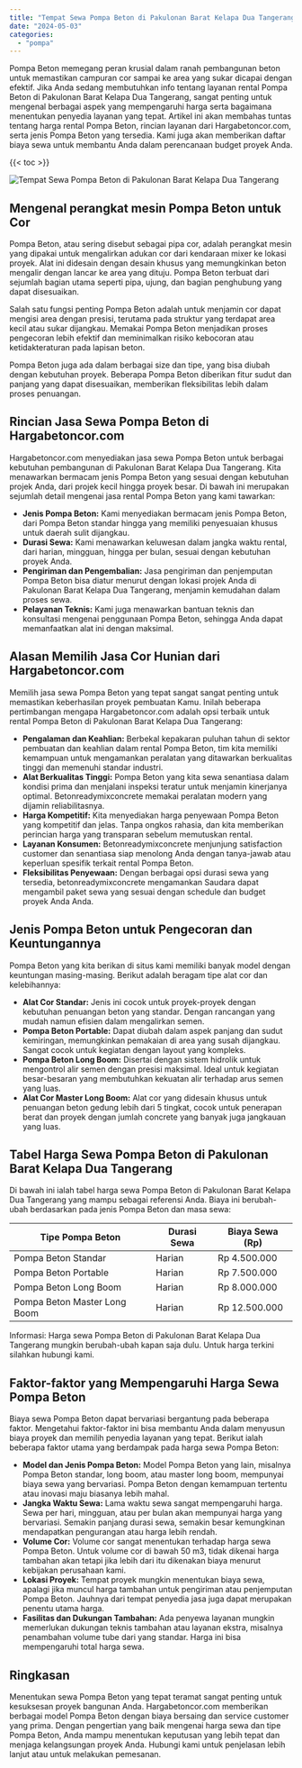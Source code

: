 ```yaml
---
title: "Tempat Sewa Pompa Beton di Pakulonan Barat Kelapa Dua Tangerang"
date: "2024-05-03"
categories: 
  - "pompa"
---
```




Pompa Beton memegang peran krusial dalam ranah pembangunan beton untuk memastikan campuran cor sampai ke area yang sukar dicapai dengan efektif. Jika Anda sedang membutuhkan info tentang layanan rental Pompa Beton di Pakulonan Barat Kelapa Dua Tangerang, sangat penting untuk mengenal berbagai aspek yang mempengaruhi harga serta bagaimana menentukan penyedia layanan yang tepat. Artikel ini akan membahas tuntas tentang harga rental Pompa Beton, rincian layanan dari Hargabetoncor.com, serta jenis Pompa Beton yang tersedia. Kami juga akan memberikan daftar biaya sewa untuk membantu Anda dalam perencanaan budget proyek Anda.

{{< toc >}}

![Tempat Sewa Pompa Beton di Pakulonan Barat Kelapa Dua Tangerang](https://hargareadymixid.github.io/pompa/concrete-pump%20(10).png)

## Mengenal perangkat mesin Pompa Beton untuk Cor

Pompa Beton, atau sering disebut sebagai pipa cor, adalah perangkat mesin yang dipakai untuk mengalirkan adukan cor dari kendaraan mixer ke lokasi proyek. Alat ini didesain dengan desain khusus yang memungkinkan beton mengalir dengan lancar ke area yang dituju. Pompa Beton terbuat dari sejumlah bagian utama seperti pipa, ujung, dan bagian penghubung yang dapat disesuaikan.

Salah satu fungsi penting Pompa Beton adalah untuk menjamin cor dapat mengisi area dengan presisi, terutama pada struktur yang terdapat area kecil atau sukar dijangkau. Memakai Pompa Beton menjadikan proses pengecoran lebih efektif dan meminimalkan risiko kebocoran atau ketidakteraturan pada lapisan beton.

Pompa Beton juga ada dalam berbagai size dan tipe, yang bisa diubah dengan kebutuhan proyek. Beberapa Pompa Beton diberikan fitur sudut dan panjang yang dapat disesuaikan, memberikan fleksibilitas lebih dalam proses penuangan.

## Rincian Jasa Sewa Pompa Beton di Hargabetoncor.com

Hargabetoncor.com menyediakan jasa sewa Pompa Beton untuk berbagai kebutuhan pembangunan di Pakulonan Barat Kelapa Dua Tangerang. Kita menawarkan bermacam jenis Pompa Beton yang sesuai dengan kebutuhan projek Anda, dari projek kecil hingga proyek besar. Di bawah ini merupakan sejumlah detail mengenai jasa rental Pompa Beton yang kami tawarkan:

- **Jenis Pompa Beton:** Kami menyediakan bermacam jenis Pompa Beton, dari Pompa Beton standar hingga yang memiliki penyesuaian khusus untuk daerah sulit dijangkau.
- **Durasi Sewa:** Kami menawarkan keluwesan dalam jangka waktu rental, dari harian, mingguan, hingga per bulan, sesuai dengan kebutuhan proyek Anda.
- **Pengiriman dan Pengembalian:** Jasa pengiriman dan penjemputan Pompa Beton bisa diatur menurut dengan lokasi projek Anda di Pakulonan Barat Kelapa Dua Tangerang, menjamin kemudahan dalam proses sewa.
- **Pelayanan Teknis:** Kami juga menawarkan bantuan teknis dan konsultasi mengenai penggunaan Pompa Beton, sehingga Anda dapat memanfaatkan alat ini dengan maksimal.

## Alasan Memilih Jasa Cor Hunian dari Hargabetoncor.com

Memilih jasa sewa Pompa Beton yang tepat sangat sangat penting untuk memastikan keberhasilan proyek pembuatan Kamu. Inilah beberapa pertimbangan mengapa Hargabetoncor.com adalah opsi terbaik untuk rental Pompa Beton di Pakulonan Barat Kelapa Dua Tangerang:

- **Pengalaman dan Keahlian:** Berbekal kepakaran puluhan tahun di sektor pembuatan dan keahlian dalam rental Pompa Beton, tim kita memiliki kemampuan untuk mengamankan peralatan yang ditawarkan berkualitas tinggi dan memenuhi standar industri.
- **Alat Berkualitas Tinggi:** Pompa Beton yang kita sewa senantiasa dalam kondisi prima dan menjalani inspeksi teratur untuk menjamin kinerjanya optimal. Betonreadymixconcrete memakai peralatan modern yang dijamin reliabilitasnya.
- **Harga Kompetitif:** Kita menyediakan harga penyewaan Pompa Beton yang kompetitif dan jelas. Tanpa ongkos rahasia, dan kita memberikan perincian harga yang transparan sebelum memutuskan rental.
- **Layanan Konsumen:** Betonreadymixconcrete menjunjung satisfaction customer dan senantiasa siap menolong Anda dengan tanya-jawab atau keperluan spesifik terkait rental Pompa Beton.
- **Fleksibilitas Penyewaan:** Dengan berbagai opsi durasi sewa yang tersedia, betonreadymixconcrete mengamankan Saudara dapat mengambil paket sewa yang sesuai dengan schedule dan budget proyek Anda Anda.

## Jenis Pompa Beton untuk Pengecoran dan Keuntungannya

Pompa Beton yang kita berikan di situs kami memiliki banyak model dengan keuntungan masing-masing. Berikut adalah beragam tipe alat cor dan kelebihannya:

- **Alat Cor Standar:** Jenis ini cocok untuk proyek-proyek dengan kebutuhan penuangan beton yang standar. Dengan rancangan yang mudah namun efisien dalam mengalirkan semen.
- **Pompa Beton Portable:** Dapat diubah dalam aspek panjang dan sudut kemiringan, memungkinkan pemakaian di area yang susah dijangkau. Sangat cocok untuk kegiatan dengan layout yang kompleks.
- **Pompa Beton Long Boom:** Disertai dengan sistem hidrolik untuk mengontrol alir semen dengan presisi maksimal. Ideal untuk kegiatan besar-besaran yang membutuhkan kekuatan alir terhadap arus semen yang luas.
- **Alat Cor Master Long Boom:** Alat cor yang didesain khusus untuk penuangan beton gedung lebih dari 5 tingkat, cocok untuk penerapan berat dan proyek dengan jumlah concrete yang banyak juga jangkauan yang luas.

## Tabel Harga Sewa Pompa Beton di Pakulonan Barat Kelapa Dua Tangerang

Di bawah ini ialah tabel harga sewa Pompa Beton di Pakulonan Barat Kelapa Dua Tangerang yang mampu sebagai referensi Anda. Biaya ini berubah-ubah berdasarkan pada jenis Pompa Beton dan masa sewa:

| Tipe Pompa Beton | Durasi Sewa | Biaya Sewa (Rp) |
| --- | --- | --- |
| Pompa Beton Standar | Harian | Rp 4.500.000 |
| Pompa Beton Portable | Harian | Rp 7.500.000 |
| Pompa Beton Long Boom | Harian | Rp 8.000.000 |
| Pompa Beton Master Long Boom | Harian | Rp 12.500.000 |

Informasi: Harga sewa Pompa Beton di Pakulonan Barat Kelapa Dua Tangerang mungkin berubah-ubah kapan saja dulu. Untuk harga terkini silahkan hubungi kami.

## Faktor-faktor yang Mempengaruhi Harga Sewa Pompa Beton

Biaya sewa Pompa Beton dapat bervariasi bergantung pada beberapa faktor. Mengetahui faktor-faktor ini bisa membantu Anda dalam menyusun biaya proyek dan memilih penyedia layanan yang tepat. Berikut ialah beberapa faktor utama yang berdampak pada harga sewa Pompa Beton:

- **Model dan Jenis Pompa Beton:** Model Pompa Beton yang lain, misalnya Pompa Beton standar, long boom, atau master long boom, mempunyai biaya sewa yang bervariasi. Pompa Beton dengan kemampuan tertentu atau inovasi maju biasanya lebih mahal.
- **Jangka Waktu Sewa:** Lama waktu sewa sangat mempengaruhi harga. Sewa per hari, mingguan, atau per bulan akan mempunyai harga yang bervariasi. Semakin panjang durasi sewa, semakin besar kemungkinan mendapatkan pengurangan atau harga lebih rendah.
- **Volume Cor:** Volume cor sangat menentukan terhadap harga sewa Pompa Beton. Untuk volume cor di bawah 50 m3, tidak dikenai harga tambahan akan tetapi jika lebih dari itu dikenakan biaya menurut kebijakan perusahaan kami.
- **Lokasi Proyek:** Tempat proyek mungkin menentukan biaya sewa, apalagi jika muncul harga tambahan untuk pengiriman atau penjemputan Pompa Beton. Jauhnya dari tempat penyedia jasa juga dapat merupakan penentu utama harga.
- **Fasilitas dan Dukungan Tambahan:** Ada penyewa layanan mungkin memerlukan dukungan teknis tambahan atau layanan ekstra, misalnya penambahan volume tube dari yang standar. Harga ini bisa mempengaruhi total harga sewa.

## Ringkasan

Menentukan sewa Pompa Beton yang tepat teramat sangat penting untuk kesuksesan proyek bangunan Anda. Hargabetoncor.com memberikan berbagai model Pompa Beton dengan biaya bersaing dan service customer yang prima. Dengan pengertian yang baik mengenai harga sewa dan tipe Pompa Beton, Anda mampu menentukan keputusan yang lebih tepat dan menjaga kelangsungan proyek Anda. Hubungi kami untuk penjelasan lebih lanjut atau untuk melakukan pemesanan.
